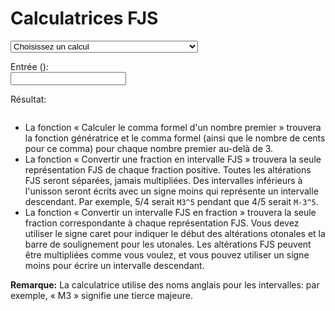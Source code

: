 ﻿# Calculatrices FJS

<select id="computations">
  <option value="">Choisissez un calcul</option>
  <option value="comma">Calculer le comma formel d'un nombre premier</option>
  <option value="tofjs">Convertir une fraction en intervalle FJS</option>
  <option value="fromfjs">Convertir un intervalle FJS en fraction</option>
  <option value="setlambda">translateme</option>
</select>

Entrée (<span id="input-name"></span>):<br />
<input type="text" id="input">

Résultat: <br />
<pre><code id="output"></code></pre>

- La fonction « Calculer le comma formel d'un nombre premier » trouvera la fonction génératrice et le comma formel (ainsi que le nombre de cents pour ce comma) pour chaque nombre premier au-delà de 3.
- La fonction « Convertir une fraction en intervalle FJS » trouvera la seule représentation FJS de chaque fraction positive. Toutes les altérations FJS seront séparées, jamais multipliées. Des intervalles inférieurs à l'unisson seront écrits avec un signe moins qui représente un intervalle descendant. Par exemple, 5/4 serait `M3^5` pendant que 4/5 serait `M-3^5`.
- La fonction « Convertir un intervalle FJS en fraction » trouvera la seule fraction correspondante à chaque représentation FJS. Vous devez utiliser le signe caret pour indiquer le début des altérations otonales et la barre de soulignement pour les utonales. Les altérations FJS peuvent être multipliées comme vous voulez, et vous pouvez utiliser un signe moins pour écrire un intervalle descendant.

**Remarque:** La calculatrice utilise des noms anglais pour les intervalles: par exemple, « M3 » signifie une tierce majeure.

<link rel="stylesheet" href="../assets/calcsheets.css">
<script src="../assets/fjs.js"></script>
<script src="../assets/calc.js"></script>
<script>
  var loc = {
             prime: "un nombre premier",
          fraction: "une fraction",
      intervalName: "un nom d'intervalle (comme m3_5)",
                    // translate me
         centValue: "cents",
         generator: "generator",
             comma: "formal comma",
    outputInterval: "interval name",
             ratio: "value",
           noInput: "Vous n'avez entré rien.",
    lambdaInformer: "No input given; type in 'default' to set λ (now %1) back to sqrt(33/31).",
     cantFactorize: "« %1 » – je ne sais pas factoriser cela.",
        notANumber: "« %1 » n'est pas un nombre.",
       wrongFormat: "Je ne comprends pas la forme.",
   wrongIntVariant: "L'intervalle « %1 » ne peut pas être dans la catégorie « %2 ».",
       wrongFactor: "2 ou 3 ne peuvent pas être des facteurs dans une altération FJS.",
     noComputation: "Vous n'avez choisi rien.",
          notPrime: "« %1 » n'est pas un nombre premier.",
    butPythagorean: "2 et 3 sont des octaves et quintes pythagoréennes qui n'ont pas besoin des altérations FJS.",
           notFrac: "L'entrée n'est pas une fraction (par exemple, 5/3 ou 928/777).",
              div0: "Pourquoi voulez-vous diviser par zéro?",
           notReal: "‘%1’ is not a real number."
  };
</script>
